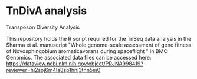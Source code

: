 # TnDivA analysis
Transposon Diversity Analysis

This repository holds the R script required for the TnSeq data analysis in the Sharma et al. manuscript "Whole genome-scale assessment of gene fitness of Novosphingobium aromaticavorans during spaceflight " in BMC Genomics. The associated data files can be accessed here: https://dataview.ncbi.nlm.nih.gov/object/PRJNA998419?reviewer=hi2soj6m4la8sp1hnj3tnn5m0